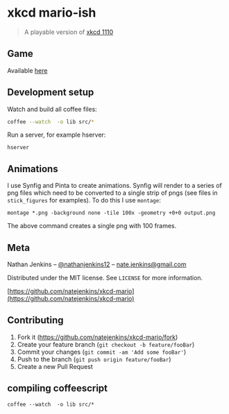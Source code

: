 # xkcd mario-ish
> A playable version of [xkcd 1110](https://xkcd.com/1110/)


## Game

Available [here](https://natejenkins.ch/xkcd)

## Development setup

Watch and build all coffee files:
```sh
coffee --watch  -o lib src/*
```

Run a server, for example hserver:

```
hserver
```

## Animations
I use Synfig and Pinta to create animations.  Synfig will render to a series of png files which need to be converted to a single strip of pngs (see files in `stick_figures` for examples).  To do this I use `montage`:

```
montage *.png -background none -tile 100x -geometry +0+0 output.png
```
The above command creates a single png with 100 frames.

## Meta

Nathan Jenkins – [@nathanjenkins12](https://twitter.com/nathanjenkins12) – nate.jenkins@gmail.com

Distributed under the MIT license. See ``LICENSE`` for more information.

[https://github.com/natejenkins/xkcd-mario](https://github.com/natejenkins/xkcd-mario)

## Contributing

1. Fork it (<https://github.com/natejenkins/xkcd-mario/fork>)
2. Create your feature branch (`git checkout -b feature/fooBar`)
3. Commit your changes (`git commit -am 'Add some fooBar'`)
4. Push to the branch (`git push origin feature/fooBar`)
5. Create a new Pull Request


## compiling coffeescript
`coffee --watch  -o lib src/*`

